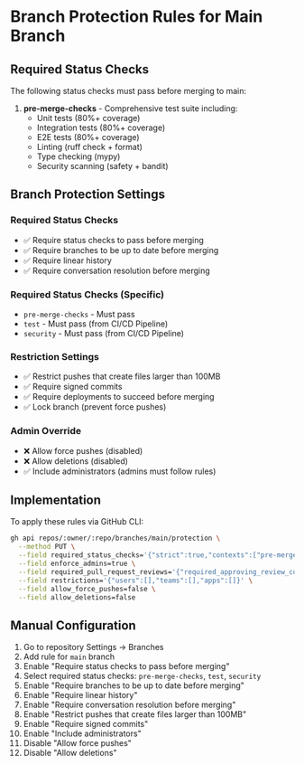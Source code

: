# Branch Protection Rules for Main Branch

## Required Status Checks
The following status checks must pass before merging to main:

1. **pre-merge-checks** - Comprehensive test suite including:
   - Unit tests (80%+ coverage)
   - Integration tests (80%+ coverage) 
   - E2E tests (80%+ coverage)
   - Linting (ruff check + format)
   - Type checking (mypy)
   - Security scanning (safety + bandit)

## Branch Protection Settings

### Required Status Checks
- ✅ Require status checks to pass before merging
- ✅ Require branches to be up to date before merging
- ✅ Require linear history
- ✅ Require conversation resolution before merging

### Required Status Checks (Specific)
- `pre-merge-checks` - Must pass
- `test` - Must pass (from CI/CD Pipeline)
- `security` - Must pass (from CI/CD Pipeline)

### Restriction Settings
- ✅ Restrict pushes that create files larger than 100MB
- ✅ Require signed commits
- ✅ Require deployments to succeed before merging
- ✅ Lock branch (prevent force pushes)

### Admin Override
- ❌ Allow force pushes (disabled)
- ❌ Allow deletions (disabled)
- ✅ Include administrators (admins must follow rules)

## Implementation

To apply these rules via GitHub CLI:

```bash
gh api repos/:owner/:repo/branches/main/protection \
  --method PUT \
  --field required_status_checks='{"strict":true,"contexts":["pre-merge-checks","test","security"]}' \
  --field enforce_admins=true \
  --field required_pull_request_reviews='{"required_approving_review_count":1,"dismiss_stale_reviews":true,"require_code_owner_reviews":false}' \
  --field restrictions='{"users":[],"teams":[],"apps":[]}' \
  --field allow_force_pushes=false \
  --field allow_deletions=false
```

## Manual Configuration

1. Go to repository Settings → Branches
2. Add rule for `main` branch
3. Enable "Require status checks to pass before merging"
4. Select required status checks: `pre-merge-checks`, `test`, `security`
5. Enable "Require branches to be up to date before merging"
6. Enable "Require linear history"
7. Enable "Require conversation resolution before merging"
8. Enable "Restrict pushes that create files larger than 100MB"
9. Enable "Require signed commits"
10. Enable "Include administrators"
11. Disable "Allow force pushes"
12. Disable "Allow deletions"
